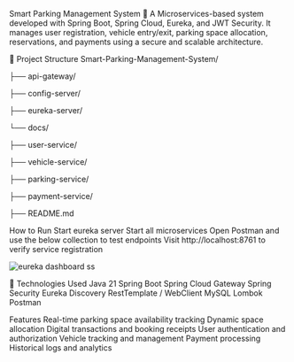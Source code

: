 Smart Parking Management System 🚗
A Microservices-based system developed with Spring Boot, Spring Cloud, Eureka, and JWT Security.
It manages user registration, vehicle entry/exit, parking space allocation, reservations, and payments using a secure and scalable architecture.

📁 Project Structure
Smart-Parking-Management-System/

├── api-gateway/

├── config-server/

├── eureka-server/

└── docs/

├── user-service/

├── vehicle-service/

├── parking-service/

├── payment-service/

├── README.md


How to Run
Start eureka server
Start all microservices
Open Postman and use the below collection to test endpoints
Visit http://localhost:8761 to verify service registration

![eureka dashboard ss](https://github.com/user-attachments/assets/dcec032c-e0b6-4260-acca-c7f3134c9fd7)


🧪 Technologies Used
Java 21
Spring Boot
Spring Cloud Gateway
Spring Security 
Eureka Discovery
RestTemplate / WebClient
MySQL
Lombok
Postman

Features
Real-time parking space availability tracking
Dynamic space allocation
Digital transactions and booking receipts
User authentication and authorization
Vehicle tracking and management
Payment processing
Historical logs and analytics
